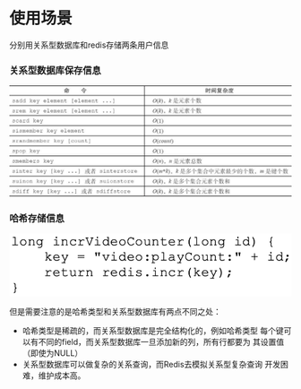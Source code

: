 # 使用场景

分别用关系型数据库和redis存储两条用户信息

### 关系型数据库保存信息

![](../../.gitbook/assets/image%20%2832%29.png)

### 哈希存储信息

![](../../.gitbook/assets/image%20%2891%29.png)

但是需要注意的是哈希类型和关系型数据库有两点不同之处：

* 哈希类型是稀疏的，而关系型数据库是完全结构化的，例如哈希类型 每个键可以有不同的field，而关系型数据库一旦添加新的列，所有行都要为 其设置值（即使为NULL）
* 关系型数据库可以做复杂的关系查询，而Redis去模拟关系型复杂查询 开发困难，维护成本高。

